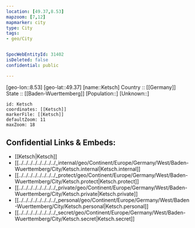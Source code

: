```yaml
---
location: [49.37,8.53] 
mapzoom: [7,12] 
mapmarker: city 
type: City
tags:
- geo/City


SpocWebEntityId: 31402
isDeleted: false
confidential: public

---
```

[geo-lon::8.53] 
[geo-lat::49.37] 
[name::Ketsch] 
Country :: [[Germany]]  
State :: [[Baden-Wuerttemberg]] 
[Population::] 
[Unknown::] 


```leaflet
id: Ketsch
coordinates: [[Ketsch]] 
markerFile: [[Ketsch]] 
defaultZoom: 11 
maxZoom: 18
```


## Confidential Links & Embeds: 
- [[Ketsch|Ketsch]]  
- [[../../../../../../../../_internal/geo/Continent/Europe/Germany/West/Baden-Wuerttemberg/City/Ketsch.internal|Ketsch.internal]] 
- [[../../../../../../../../_protect/geo/Continent/Europe/Germany/West/Baden-Wuerttemberg/City/Ketsch.protect|Ketsch.protect]] 
- [[../../../../../../../../_private/geo/Continent/Europe/Germany/West/Baden-Wuerttemberg/City/Ketsch.private|Ketsch.private]] 
- [[../../../../../../../../_personal/geo/Continent/Europe/Germany/West/Baden-Wuerttemberg/City/Ketsch.personal|Ketsch.personal]] 
- [[../../../../../../../../_secret/geo/Continent/Europe/Germany/West/Baden-Wuerttemberg/City/Ketsch.secret|Ketsch.secret]] 

